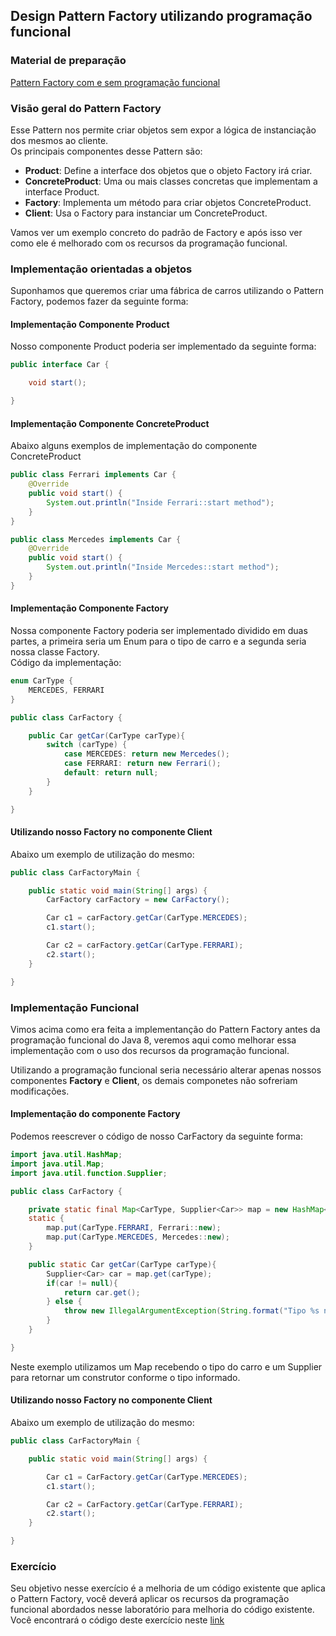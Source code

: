 ## Design Pattern Factory utilizando programação funcional

### Material de preparação
[Pattern Factory com e sem programação funcional](https://www.sourcecodeexamples.net/2018/05/refactoring-factory-design-pattern-with.html)

### Visão geral do Pattern Factory
Esse Pattern nos permite criar objetos sem expor a lógica de instanciação dos mesmos ao cliente.<br/>
Os principais componentes desse Pattern são:
 * **Product**: Define a interface dos objetos que o objeto Factory irá criar.
 * **ConcreteProduct**: Uma ou mais classes concretas que implementam a interface Product.
 * **Factory**: Implementa um método para criar objetos ConcreteProduct.
 * **Client**: Usa o Factory para instanciar um ConcreteProduct.
 
Vamos ver um exemplo concreto do padrão de Factory e após isso ver como ele é melhorado com os recursos da programação funcional.

### Implementação orientadas a objetos
Suponhamos que queremos criar uma fábrica de carros utilizando o Pattern Factory, podemos fazer da seguinte forma:

#### Implementação Componente Product
Nosso componente Product poderia ser implementado da seguinte forma:
```java
public interface Car {

    void start();

}
```

#### Implementação Componente ConcreteProduct
Abaixo alguns exemplos de implementação do componente ConcreteProduct
```java
public class Ferrari implements Car {
    @Override
    public void start() {
        System.out.println("Inside Ferrari::start method");
    }
}
```

```java
public class Mercedes implements Car {
    @Override
    public void start() {
        System.out.println("Inside Mercedes::start method");
    }
}
```

#### Implementação Componente Factory
Nossa componente Factory poderia ser implementado dividido em duas partes, a primeira seria um Enum para o tipo de carro e a segunda seria nossa classe Factory.<br/>
Código da implementação:
```java
enum CarType {
    MERCEDES, FERRARI
}
```

```java
public class CarFactory {

    public Car getCar(CarType carType){
        switch (carType) {
            case MERCEDES: return new Mercedes();
            case FERRARI: return new Ferrari();
            default: return null;
        }
    }

}
```

#### Utilizando nosso Factory no componente Client
Abaixo um exemplo de utilização do mesmo:
```java
public class CarFactoryMain {

    public static void main(String[] args) {
        CarFactory carFactory = new CarFactory();

        Car c1 = carFactory.getCar(CarType.MERCEDES);
        c1.start();

        Car c2 = carFactory.getCar(CarType.FERRARI);
        c2.start();
    }

}
```

### Implementação Funcional
Vimos acima como era feita a implementanção do Pattern Factory antes da programação funcional do Java 8, 
veremos aqui como melhorar essa implementação com o uso dos recursos da programação funcional.<br/>

Utilizando a programação funcional seria necessário alterar apenas nossos componentes **Factory** e **Client**, os demais componetes não sofreriam modificações. 

#### Implementação do componente Factory
Podemos reescrever o código de nosso CarFactory da seguinte forma:
```java
import java.util.HashMap;
import java.util.Map;
import java.util.function.Supplier;

public class CarFactory {

    private static final Map<CarType, Supplier<Car>> map = new HashMap<>();
    static {
        map.put(CarType.FERRARI, Ferrari::new);
        map.put(CarType.MERCEDES, Mercedes::new);
    }

    public static Car getCar(CarType carType){
        Supplier<Car> car = map.get(carType);
        if(car != null){
            return car.get();
        } else {
            throw new IllegalArgumentException(String.format("Tipo %s não cadastrado!", carType));
        }
    }

}
```
Neste exemplo utilizamos um Map recebendo o tipo do carro e um Supplier para retornar um construtor conforme o tipo informado.

#### Utilizando nosso Factory no componente Client
Abaixo um exemplo de utilização do mesmo:
```java
public class CarFactoryMain {

    public static void main(String[] args) {

        Car c1 = CarFactory.getCar(CarType.MERCEDES);
        c1.start();

        Car c2 = CarFactory.getCar(CarType.FERRARI);
        c2.start();
    }

}
```

### Exercício
Seu objetivo nesse exercício é a melhoria de um código existente que aplica o Pattern Factory, você deverá aplicar os recursos da programação funcional abordados nesse laboratório para melhoria do código existente.<br/>
Você encontrará o código deste exercício neste [link](./exercicio)
